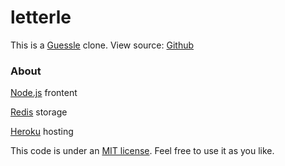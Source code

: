 # letterle

This is a [Guessle](https://guessle.herokuapp.com) clone. View source: [Github](https://github.com/jakerella/guessle)

### About

[Node.js](https://nodejs.org/en/) frontent

[Redis](https://redis.io/) storage 

[Heroku](https://heroku.com/) hosting


This code is under an [MIT license](/LICENSE). Feel free to use it as you like.
